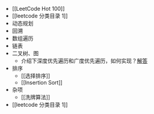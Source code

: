 - [[LeetCode Hot 100]]
- [[leetcode 分类目录 1]]
- 动态规划
- 回溯
- 数组遍历
- 链表
- 二叉树、图
	- 介绍下深度优先遍历和广度优先遍历，如何实现？[解答](https://developer.51cto.com/article/614590.html)
- 排序
	- [[选择排序]]
	- [[Insertion Sort]]
- 杂项
	- [[洗牌算法]]
- [[leetcode 分类目录 1]]